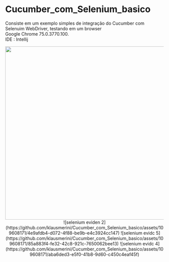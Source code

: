 # Cucumber_com_Selenium_basico
Consiste em um exemplo simples de integração do Cucumber com Selenuim WebDriver, testando em um browser  
Google Chrome  75.0.3770.100.  
IDE : Intellij      
<div align="center">
<img src="https://github.com/klausmerini/Cucumber_com_Selenium_basico/assets/109608171/e46ec703-0e75-49c3-ba42-d1d30e1989d8" width="550px" /)
</div>      
![selenium eviden 2](https://github.com/klausmerini/Cucumber_com_Selenium_basico/assets/109608171/4e9afdb4-d072-4f88-be9b-e4c3924cc147)
![selenium evidc  5](https://github.com/klausmerini/Cucumber_com_Selenium_basico/assets/109608171/85a883f4-fe32-42c8-921c-7650062bee13)
![selenium evidc 4](https://github.com/klausmerini/Cucumber_com_Selenium_basico/assets/109608171/aba6ded3-e5f0-41b8-9d60-c450c4eaf45f)

